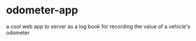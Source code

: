 # odometer-app
a cool web app to server as a log book for recording the value of a vehicle's odometer
